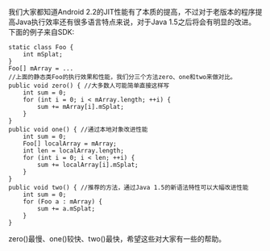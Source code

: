 我们大家都知道Android 2.2的JIT性能有了本质的提高，不过对于老版本的程序提高Java执行效率还有很多语言特点来说，对于Java 1.5之后将会有明显的改进。下面的例子来自SDK:
```  
static class Foo {
	int mSplat;
}
Foo[] mArray = ...
//上面的静态类Foo的执行效果和性能，我们分三个方法zero、one和two来做对比。
public void zero() { //大多数人可能简单直接这样写
	int sum = 0;
	for (int i = 0; i < mArray.length; ++i) {
		sum += mArray[i].mSplat;
	}
}
public void one() { //通过本地对象改进性能
	int sum = 0;
	Foo[] localArray = mArray;
	int len = localArray.length;
	for (int i = 0; i < len; ++i) {
		sum += localArray[i].mSplat;
	}
}
public void two() { //推荐的方法，通过Java 1.5的新语法特性可以大幅改进性能
	int sum = 0;
	for (Foo a : mArray) {
		sum += a.mSplat;
	}
}
```
zero()最慢、one()较快、two()最快，希望这些对大家有一些的帮助。